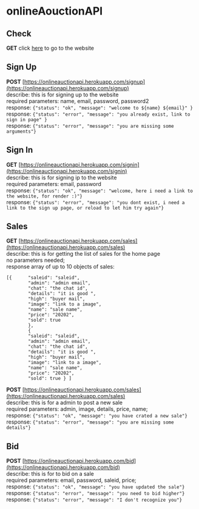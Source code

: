 # onlineAouctionAPI
## Check
**GET** click [here](https://onlineauctionapi.herokuapp.com/) to go to the website
## Sign Up
**POST** [https://onlineauctionapi.herokuapp.com/signup](https://onlineauctionapi.herokuapp.com/signup)   
describe: this is for signing up to the website   
required parameters: name, email, password, password2      
response: `{"status": "ok", "message": "welcome to ${name} ${email}" }`   
response: `{"status": "error", "message": "you already exist, link to sign in page" }`   
response: `{"status": "error", "message": "you are missing some arguments"}`
## Sign In
**GET** [https://onlineauctionapi.herokuapp.com/signin](https://onlineauctionapi.herokuapp.com/signin)   
describe: this is for signing ip to the website   
required parameters: email, password    
response: `{"status": "ok", "message": "welcome, here i need a link to the website, for render :)"}`    
response: `{"status": "error", "message": "you dont exist, i need a link to the sign up page, or reload to let him try again"}`
## Sales
**GET** [https://onlineauctionapi.herokuapp.com/sales](https://onlineauctionapi.herokuapp.com/sales)   
describe: this is for getting the list of sales for the home page   
no parameters needed;   
response array of up to 10 objects of sales:        
```
[{      "saleid": "saleid",
        "admin": "admin email",
        "chat": "the chat id",
        "details": "it is good ", 
        "high": "buyer mail",
        "image": "link to a image",
        "name": "sale name",
        "price": "20202",   
        "sold": true 
        }, 
        { 
        "saleid": "saleid",
        "admin": "admin email",
        "chat": "the chat id",
        "details": "it is good ", 
        "high": "buyer mail",
        "image": "link to a image",
        "name": "sale name",
        "price": "20202",   
        "sold": true } ]
```
**POST** [https://onlineauctionapi.herokuapp.com/sales](https://onlineauctionapi.herokuapp.com/sales)    
describe: this is for a admin to post a new sale   
required parameters: admin, image, details, price, name;     
response: `{"status": "ok", "message": "you have crated a new sale"}`   
response: `{"status": "error", "message": "you are missing some details"}`     
## Bid
**POST** [https://onlineauctionapi.herokuapp.com/bid](https://onlineauctionapi.herokuapp.com/bid)     
describe: this is for to bid on a sale   
required parameters: email, password, saleid, price;    
response: `{"status": "ok", "message": "you have updated the sale"}`
response: `{"status": "error", "message": "you need to bid higher"}`    
response: `{"status": "error", "message": "I don't recognize you"}`
